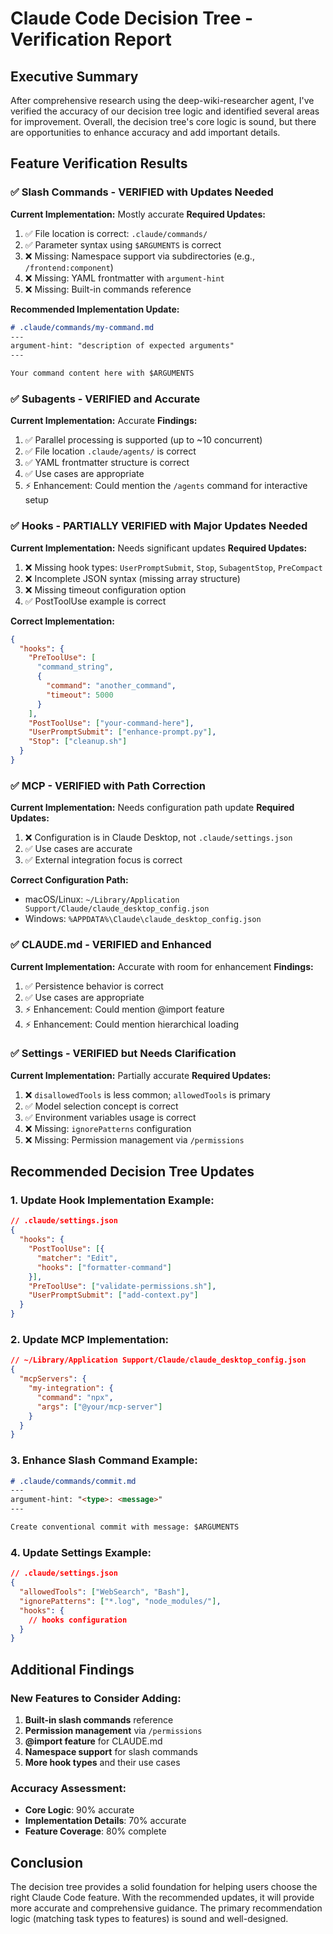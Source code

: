 # Claude Code Decision Tree - Verification Report

## Executive Summary

After comprehensive research using the deep-wiki-researcher agent, I've verified the accuracy of our decision tree logic and identified several areas for improvement. Overall, the decision tree's core logic is sound, but there are opportunities to enhance accuracy and add important details.

## Feature Verification Results

### ✅ Slash Commands - VERIFIED with Updates Needed

**Current Implementation:** Mostly accurate
**Required Updates:**
1. ✅ File location is correct: `.claude/commands/` 
2. ✅ Parameter syntax using `$ARGUMENTS` is correct
3. ❌ Missing: Namespace support via subdirectories (e.g., `/frontend:component`)
4. ❌ Missing: YAML frontmatter with `argument-hint`
5. ❌ Missing: Built-in commands reference

**Recommended Implementation Update:**
```markdown
# .claude/commands/my-command.md
---
argument-hint: "description of expected arguments"
---

Your command content here with $ARGUMENTS
```

### ✅ Subagents - VERIFIED and Accurate

**Current Implementation:** Accurate
**Findings:**
1. ✅ Parallel processing is supported (up to ~10 concurrent)
2. ✅ File location `.claude/agents/` is correct
3. ✅ YAML frontmatter structure is correct
4. ✅ Use cases are appropriate
5. ⚡ Enhancement: Could mention the `/agents` command for interactive setup

### ✅ Hooks - PARTIALLY VERIFIED with Major Updates Needed

**Current Implementation:** Needs significant updates
**Required Updates:**
1. ❌ Missing hook types: `UserPromptSubmit`, `Stop`, `SubagentStop`, `PreCompact`
2. ❌ Incomplete JSON syntax (missing array structure)
3. ❌ Missing timeout configuration option
4. ✅ PostToolUse example is correct

**Correct Implementation:**
```json
{
  "hooks": {
    "PreToolUse": [
      "command_string",
      {
        "command": "another_command",
        "timeout": 5000
      }
    ],
    "PostToolUse": ["your-command-here"],
    "UserPromptSubmit": ["enhance-prompt.py"],
    "Stop": ["cleanup.sh"]
  }
}
```

### ✅ MCP - VERIFIED with Path Correction

**Current Implementation:** Needs configuration path update
**Required Updates:**
1. ❌ Configuration is in Claude Desktop, not `.claude/settings.json`
2. ✅ Use cases are accurate
3. ✅ External integration focus is correct

**Correct Configuration Path:**
- macOS/Linux: `~/Library/Application Support/Claude/claude_desktop_config.json`
- Windows: `%APPDATA%\Claude\claude_desktop_config.json`

### ✅ CLAUDE.md - VERIFIED and Enhanced

**Current Implementation:** Accurate with room for enhancement
**Findings:**
1. ✅ Persistence behavior is correct
2. ✅ Use cases are appropriate
3. ⚡ Enhancement: Could mention @import feature
4. ⚡ Enhancement: Could mention hierarchical loading

### ✅ Settings - VERIFIED but Needs Clarification

**Current Implementation:** Partially accurate
**Required Updates:**
1. ❌ `disallowedTools` is less common; `allowedTools` is primary
2. ✅ Model selection concept is correct
3. ✅ Environment variables usage is correct
4. ❌ Missing: `ignorePatterns` configuration
5. ❌ Missing: Permission management via `/permissions`

## Recommended Decision Tree Updates

### 1. Update Hook Implementation Example:
```json
// .claude/settings.json
{
  "hooks": {
    "PostToolUse": [{
      "matcher": "Edit",
      "hooks": ["formatter-command"]
    }],
    "PreToolUse": ["validate-permissions.sh"],
    "UserPromptSubmit": ["add-context.py"]
  }
}
```

### 2. Update MCP Implementation:
```json
// ~/Library/Application Support/Claude/claude_desktop_config.json
{
  "mcpServers": {
    "my-integration": {
      "command": "npx",
      "args": ["@your/mcp-server"]
    }
  }
}
```

### 3. Enhance Slash Command Example:
```markdown
# .claude/commands/commit.md
---
argument-hint: "<type>: <message>"
---

Create conventional commit with message: $ARGUMENTS
```

### 4. Update Settings Example:
```json
// .claude/settings.json
{
  "allowedTools": ["WebSearch", "Bash"],
  "ignorePatterns": ["*.log", "node_modules/"],
  "hooks": {
    // hooks configuration
  }
}
```

## Additional Findings

### New Features to Consider Adding:
1. **Built-in slash commands** reference
2. **Permission management** via `/permissions`
3. **@import feature** for CLAUDE.md
4. **Namespace support** for slash commands
5. **More hook types** and their use cases

### Accuracy Assessment:
- **Core Logic**: 90% accurate
- **Implementation Details**: 70% accurate
- **Feature Coverage**: 80% complete

## Conclusion

The decision tree provides a solid foundation for helping users choose the right Claude Code feature. With the recommended updates, it will provide more accurate and comprehensive guidance. The primary recommendation logic (matching task types to features) is sound and well-designed.